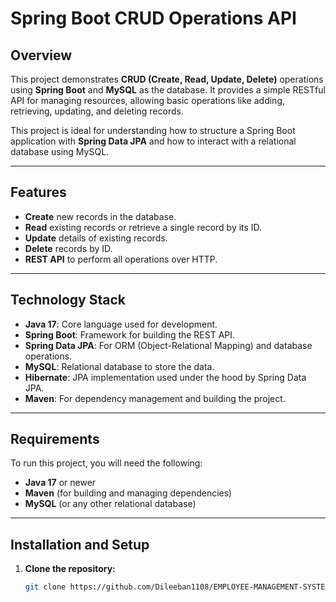 # Spring Boot CRUD Operations API

## Overview

This project demonstrates **CRUD (Create, Read, Update, Delete)** operations using **Spring Boot** and **MySQL** as the database. It provides a simple RESTful API for managing resources, allowing basic operations like adding, retrieving, updating, and deleting records.

This project is ideal for understanding how to structure a Spring Boot application with **Spring Data JPA** and how to interact with a relational database using MySQL.

---

## Features

- **Create** new records in the database.
- **Read** existing records or retrieve a single record by its ID.
- **Update** details of existing records.
- **Delete** records by ID.
- **REST API** to perform all operations over HTTP.

---

## Technology Stack

- **Java 17**: Core language used for development.
- **Spring Boot**: Framework for building the REST API.
- **Spring Data JPA**: For ORM (Object-Relational Mapping) and database operations.
- **MySQL**: Relational database to store the data.
- **Hibernate**: JPA implementation used under the hood by Spring Data JPA.
- **Maven**: For dependency management and building the project.

---

## Requirements

To run this project, you will need the following:

- **Java 17** or newer
- **Maven** (for building and managing dependencies)
- **MySQL** (or any other relational database)

---

## Installation and Setup

1. **Clone the repository:**

   ```bash
   git clone https://github.com/Dileeban1108/EMPLOYEE-MANAGEMENT-SYSTEM-REACT-FRONTEND.git
